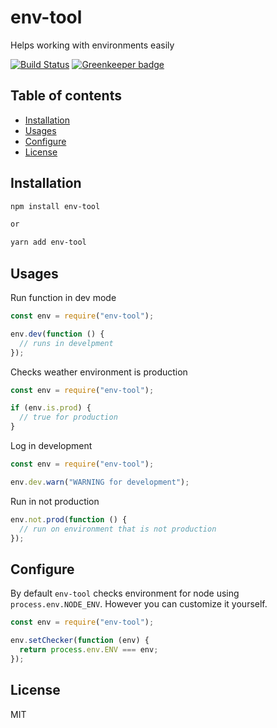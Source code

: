 # env-tool

Helps working with environments easily

[![Build Status](https://travis-ci.com/doniyor2109/env-tools.svg?branch=master)](https://travis-ci.com/doniyor2109/env-tools)
[![Greenkeeper badge](https://badges.greenkeeper.io/doniyor2109/env-tools.svg)](https://greenkeeper.io/)

## Table of contents

- [Installation](#installation)
- [Usages](#usages)
- [Configure](#configure)
- [License](#license)

## Installation

```bash
npm install env-tool

or

yarn add env-tool
```

## Usages

Run function in dev mode

```js
const env = require("env-tool");

env.dev(function () {
  // runs in develpment
});

```

Checks weather environment is production

```js
const env = require("env-tool");

if (env.is.prod) {
  // true for production
}
```

Log in development

```js
const env = require("env-tool");

env.dev.warn("WARNING for development");
```

Run in not production
```js
env.not.prod(function () {
  // run on environment that is not production
});
```


## Configure

By default `env-tool` checks environment for node using `process.env.NODE_ENV`. However you can customize it yourself.

```js
const env = require("env-tool");

env.setChecker(function (env) {
  return process.env.ENV === env;
});
```

## License

MIT